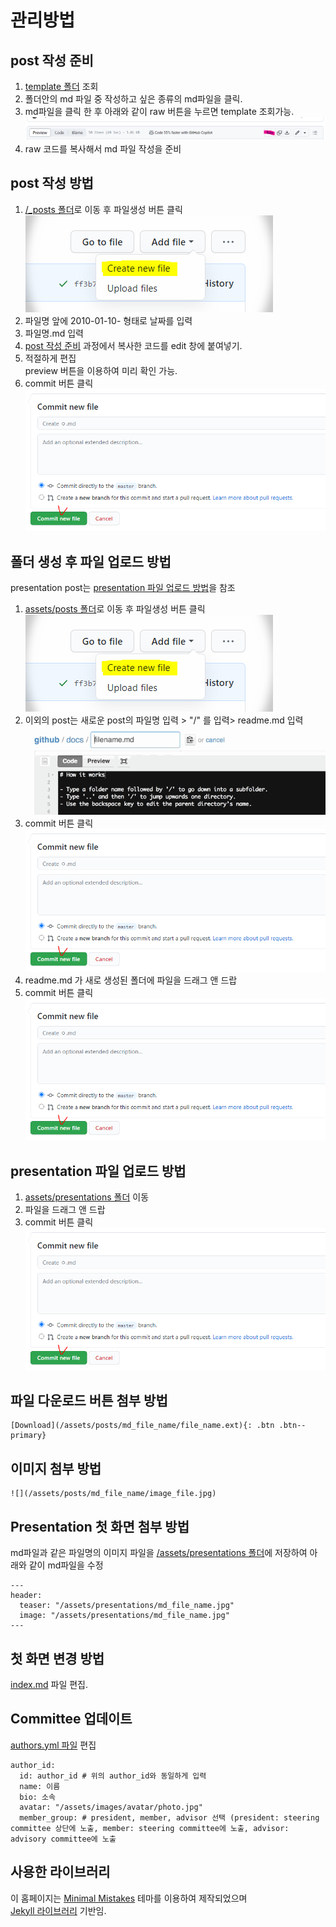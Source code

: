# 관리방법
## post 작성 준비
1. [template 폴더](/template) 조회
2. 폴더안의 md 파일 중 작성하고 싶은 종류의 md파일을 클릭.
3. md파일을 클릭 한 후 아래와 같이 raw 버튼을 누르면 template 조회가능. 
![](/docs/raw.png)
4. raw 코드를 복사해서 md 파일 작성을 준비
## post 작성 방법
1. [/_posts 폴더](/_posts/)로 이동 후 파일생성 버튼 클릭\
![](/docs/create_file.png)
2. 파일명 앞에 2010-01-10- 형태로 날짜를 입력
3. 파일명.md 입력
4. [post 작성 준비](#post-작성-준비) 과정에서 복사한 코드를 edit 창에 붙여넣기.
5. 적절하게 편집\
   preview 버튼을 이용하여 미리 확인 가능.
7. commit 버튼 클릭\
![](/docs/commit.png)
## 폴더 생성 후 파일 업로드 방법
presentation post는 [presentation 파일 업로드 방법](#presentation-파일-업로드-방법)을 참조
1. [assets/posts 폴더](/assets/posts/)로 이동 후 파일생성 버튼 클릭 \
![](/docs/create_file.png)
2. 이외의 post는 새로운 post의 파일명 입력 > "/" 를 입력> readme.md 입력 ![](/docs/create_folder.gif)
3. commit 버튼 클릭 ![](/docs/commit.png)
4. readme.md 가 새로 생성된 폴더에 파일을 드래그 앤 드랍
5. commit 버튼 클릭 ![](/docs/commit.png)
## presentation 파일 업로드 방법
1. [assets/presentations 폴더](/assets/presentations/) 이동
2. 파일을 드래그 앤 드랍
3. commit 버튼 클릭 ![](/docs/commit.png)
## 파일 다운로드 버튼 첨부 방법
```
[Download](/assets/posts/md_file_name/file_name.ext){: .btn .btn--primary}
```
## 이미지 첨부 방법
```
![](/assets/posts/md_file_name/image_file.jpg)
```
## Presentation 첫 화면 첨부 방법
md파일과 같은 파일명의 이미지 파일을 [/assets/presentations 폴더](/assets/presentations)에 저장하여 아래와 같이 md파일을 수정
```
---
header:
  teaser: "/assets/presentations/md_file_name.jpg"
  image: "/assets/presentations/md_file_name.jpg"
---
```
## 첫 화면 변경 방법
[index.md](/index.md) 파일 편집.

## Committee 업데이트
[authors.yml 파일](/_data/authors.yml) 편집
 ```
 author_id:
   id: author_id # 위의 author_id와 동일하게 입력
   name: 이름
   bio: 소속
   avatar: "/assets/images/avatar/photo.jpg"
   member_group: # president, member, advisor 선택 (president: steering committee 상단에 노출, member: steering committee에 노출, advisor: advisory committee에 노출
 ```

## 사용한 라이브러리
이 홈페이지는 [Minimal Mistakes](https://mmistakes.github.io/minimal-mistakes/docs/quick-start-guide/) 테마를 이용하여 제작되었으며 \
[Jekyll 라이브러리](https://jekyllrb.com/) 기반임.
